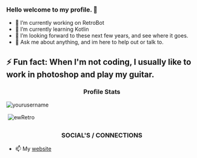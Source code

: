### Hello welcome to my profile. 👋

- 🔭 I’m currently working on RetroBot
- 🌱 I’m currently learning Kotlin
- 👯 I’m looking forward to these next few years, and see where it goes.
- 💬 Ask me about anything, and im here to help out or talk to.

## ⚡ Fun fact: When I'm not coding, I usually like to work in photoshop and play my guitar.

<h3 align="center">Profile Stats</h3>

<p align="left"> <img src="https://komarev.com/ghpvc/?username=yourusername" alt="yourusername" /> </p>

<p>&nbsp;<img align="center" src="https://github-readme-stats.vercel.app/api?username=ewRetro&show_icons=true" alt="ewRetro" /></p>

## <h3 align="center">SOCIAL'S / CONNECTIONS</h3>

- 📫 My [website]
<br >
<br >

[website]: https://retrogray.com/
